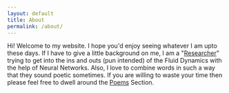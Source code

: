 ```yaml
---
layout: default
title: About
permalink: /about/
---
```


Hi! Welcome to my website. I hope you'd enjoy seeing whatever I am upto these days. If I have to give a little background on me, I am a "[Researcher](http://ninelab.creatorlink.net/)" trying to get into the ins and outs (pun intended) of the Fluid Dynamics with the help of Neural Networks. Also, I love to combine words in such a way that they sound poetic sometimes. If you are willing to waste your time then please feel free to dwell around the [Poems](/poems/) Section.

